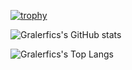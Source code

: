 [![trophy](https://github-profile-trophy.vercel.app/?username=ryo-ma)](https://github.com/ryo-ma/github-profile-trophy)

![Gralerfics's GitHub stats](https://github-readme-stats.vercel.app/api?username=Gralerfics&show_icons=true&count_private=true)

![Gralerfics's Top Langs](https://github-readme-stats.vercel.app/api/top-langs/?username=Gralerfics&layout=compact)

